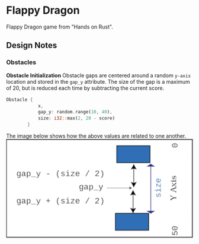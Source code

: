 # Flappy Dragon
Flappy Dragon game from "Hands on Rust".

## Design Notes
### Obstacles

**Obstacle Initialization**
Obstacle gaps are centered around a random `y-axis` location and stored in the `gap_y` attribute. The size of the gap is a maximum of 20, but is reduced each time by subtracting the current score.

```rust
Obstacle {
            x,
            gap_y: random.range(10, 40),
            size: i32::max(2, 20 - score)
        }
```

The image below shows how the above values are related to one another.
![Obstacle dimensions and gap size](./diagrams/obstacle-gap-size.png)


